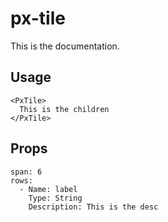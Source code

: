 # px-tile
This is the documentation.


## Usage

```react
<PxTile>
  This is the children
</PxTile>
```


## Props

```table
span: 6
rows:
  - Name: label
    Type: String
    Description: This is the desc
```
